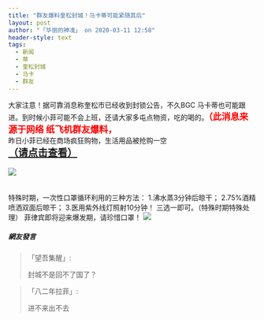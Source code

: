 ```yaml
---
title: "群友爆料奎松封城！马卡蒂可能紧随其后"
layout: post
author: "「华丽的神凌」 on 2020-03-11 12:58"
header-style: text
tags:
  - 新闻
  - 蒂
  - 奎松封城
  - 马卡
  - 群友
---
```


大家注意！据可靠消息称奎松市已经收到封锁公告，不久BGC 马卡蒂也可能跟进。到时候小菲可能不会上班，还请大家多屯点物资，吃的喝的。<strong><span style="color: rgb(255, 0, 0); font-size: 18px;">（此消息来源于网络 纸飞机群友爆料，</span></strong>
<br>
昨日小菲已经在商场疯狂购物，生活用品被抢购一空
<br>
<strong style="font-size: 20px; text-decoration: underline;"><span style="font-size: 20px;">（请点击查看）</span></strong><br><br><img src="http://images.feileyuan.com/images/ueditor/2020031112580000282171.jpg"><br><br><br>
<input type="hidden" value="菲乐园提供">
特殊时期，一次性口罩循环利用的三种方法：
1.沸水蒸3分钟后晾干；
2.75%酒精喷洒双面后晾干；
3.医用紫外线灯照射10分钟！
三选一即可。（特殊时期特殊处理）
菲律宾即将迎来爆发期，请珍惜口罩！
<img src="http://images.feileyuan.com/images/ueditor/2020031114090000032412.jpg">

##### 網友發言 
> 「望吾集醒」:
> <p>封城不是回不了国了？</p>

> 「八二年拉菲」:
> <p>进不来出不去</p>


